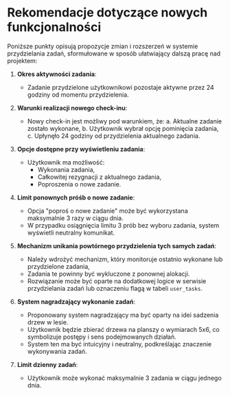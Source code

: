 # Rekomendacje dotyczące nowych funkcjonalności

Poniższe punkty opisują propozycje zmian i rozszerzeń w systemie przydzielania zadań, sformułowane w sposób ułatwiający dalszą pracę nad projektem:

1. **Okres aktywności zadania**:
   - Zadanie przydzielone użytkownikowi pozostaje aktywne przez 24 godziny od momentu przydzielenia.

2. **Warunki realizacji nowego check-inu**:
   - Nowy check-in jest możliwy pod warunkiem, że:
     a. Aktualne zadanie zostało wykonane,
     b. Użytkownik wybrał opcję pominięcia zadania,
     c. Upłynęło 24 godziny od przydzielenia aktualnego zadania.

3. **Opcje dostępne przy wyświetleniu zadania**:
   - Użytkownik ma możliwość:
     - Wykonania zadania,
     - Całkowitej rezygnacji z aktualnego zadania,
     - Poproszenia o nowe zadanie.

4. **Limit ponownych próśb o nowe zadanie**:
   - Opcja "poproś o nowe zadanie" może być wykorzystana maksymalnie 3 razy w ciągu dnia.
   - W przypadku osiągnięcia limitu 3 prób bez wyboru zadania, system wyświetli neutralny komunikat.

5. **Mechanizm unikania powtórnego przydzielenia tych samych zadań**:
   - Należy wdrożyć mechanizm, który monitoruje ostatnio wykonane lub przydzielone zadania,
   - Zadania te powinny być wykluczone z ponownej alokacji.
   - Rozwiązanie może być oparte na dodatkowej logice w serwisie przydzielania zadań lub oznaczeniu flagą w tabeli `user_tasks`.

6. **System nagradzający wykonanie zadań**:
   - Proponowany system nagradzający ma być oparty na idei sadzenia drzew w lesie.
   - Użytkownik będzie zbierać drzewa na planszy o wymiarach 5x6, co symbolizuje postępy i sens podejmowanych działań.
   - System ten ma być intuicyjny i neutralny, podkreślając znaczenie wykonywania zadań.

7. **Limit dzienny zadań**:
   - Użytkownik może wykonać maksymalnie 3 zadania w ciągu jednego dnia.
